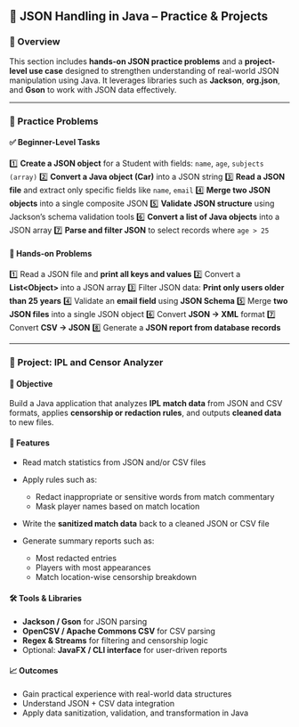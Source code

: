 
## 🧩 JSON Handling in Java – Practice & Projects

### 📘 Overview

This section includes **hands-on JSON practice problems** and a **project-level use case** designed to strengthen understanding of real-world JSON manipulation using Java. It leverages libraries such as **Jackson**, **org.json**, and **Gson** to work with JSON data effectively.

---

### 📌 Practice Problems

#### ✅ Beginner-Level Tasks

1️⃣ **Create a JSON object** for a Student with fields: `name`, `age`, `subjects (array)`
2️⃣ **Convert a Java object (Car)** into a JSON string
3️⃣ **Read a JSON file** and extract only specific fields like `name`, `email`
4️⃣ **Merge two JSON objects** into a single composite JSON
5️⃣ **Validate JSON structure** using Jackson’s schema validation tools
6️⃣ **Convert a list of Java objects** into a JSON array
7️⃣ **Parse and filter JSON** to select records where `age > 25`

#### 🧪 Hands-on Problems

1️⃣ Read a JSON file and **print all keys and values**
2️⃣ Convert a **List\<Object>** into a JSON array
3️⃣ Filter JSON data: **Print only users older than 25 years**
4️⃣ Validate an **email field** using **JSON Schema**
5️⃣ Merge **two JSON files** into a single JSON object
6️⃣ Convert **JSON → XML** format
7️⃣ Convert **CSV → JSON**
8️⃣ Generate a **JSON report from database records**

---

### 🏏 Project: IPL and Censor Analyzer

#### 🎯 Objective

Build a Java application that analyzes **IPL match data** from JSON and CSV formats, applies **censorship or redaction rules**, and outputs **cleaned data** to new files.

#### 📂 Features

* Read match statistics from JSON and/or CSV files
* Apply rules such as:

    * Redact inappropriate or sensitive words from match commentary
    * Mask player names based on match location
* Write the **sanitized match data** back to a cleaned JSON or CSV file
* Generate summary reports such as:

    * Most redacted entries
    * Players with most appearances
    * Match location-wise censorship breakdown

#### 🛠 Tools & Libraries

* **Jackson / Gson** for JSON parsing
* **OpenCSV / Apache Commons CSV** for CSV parsing
* **Regex & Streams** for filtering and censorship logic
* Optional: **JavaFX / CLI interface** for user-driven reports

#### 📈 Outcomes

* Gain practical experience with real-world data structures
* Understand JSON + CSV data integration
* Apply data sanitization, validation, and transformation in Java


